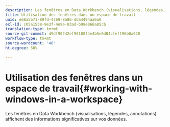 ```yaml
---
description: Les fenêtres en Data Workbench (visualisations, légendes, annotations) affichent des informations significatives sur vos données.
title: Utilisation des fenêtres dans un espace de travail
uuid: e68a5b71-89fd-4769-8a86-dba4494aa6a0
exl-id: c05a1538-9e3f-4e9e-83ad-b98e066a85cb
translation-type: tm+mt
source-git-commit: d9df90242ef96188f4e4b5e6d04cfef196b0a628
workflow-type: tm+mt
source-wordcount: '40'
ht-degree: 30%

---
```


# Utilisation des fenêtres dans un espace de travail{#working-with-windows-in-a-workspace}

Les fenêtres en Data Workbench (visualisations, légendes, annotations) affichent des informations significatives sur vos données.
